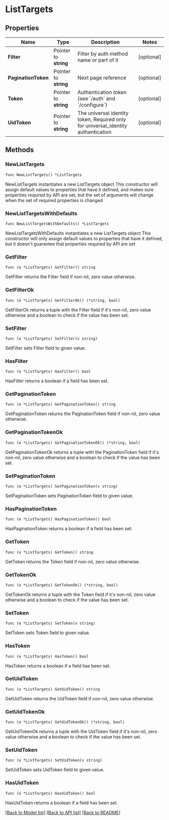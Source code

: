 # ListTargets

## Properties

Name | Type | Description | Notes
------------ | ------------- | ------------- | -------------
**Filter** | Pointer to **string** | Filter by auth method name or part of it | [optional] 
**PaginationToken** | Pointer to **string** | Next page reference | [optional] 
**Token** | Pointer to **string** | Authentication token (see &#x60;/auth&#x60; and &#x60;/configure&#x60;) | [optional] 
**UidToken** | Pointer to **string** | The universal identity token, Required only for universal_identity authentication | [optional] 

## Methods

### NewListTargets

`func NewListTargets() *ListTargets`

NewListTargets instantiates a new ListTargets object
This constructor will assign default values to properties that have it defined,
and makes sure properties required by API are set, but the set of arguments
will change when the set of required properties is changed

### NewListTargetsWithDefaults

`func NewListTargetsWithDefaults() *ListTargets`

NewListTargetsWithDefaults instantiates a new ListTargets object
This constructor will only assign default values to properties that have it defined,
but it doesn't guarantee that properties required by API are set

### GetFilter

`func (o *ListTargets) GetFilter() string`

GetFilter returns the Filter field if non-nil, zero value otherwise.

### GetFilterOk

`func (o *ListTargets) GetFilterOk() (*string, bool)`

GetFilterOk returns a tuple with the Filter field if it's non-nil, zero value otherwise
and a boolean to check if the value has been set.

### SetFilter

`func (o *ListTargets) SetFilter(v string)`

SetFilter sets Filter field to given value.

### HasFilter

`func (o *ListTargets) HasFilter() bool`

HasFilter returns a boolean if a field has been set.

### GetPaginationToken

`func (o *ListTargets) GetPaginationToken() string`

GetPaginationToken returns the PaginationToken field if non-nil, zero value otherwise.

### GetPaginationTokenOk

`func (o *ListTargets) GetPaginationTokenOk() (*string, bool)`

GetPaginationTokenOk returns a tuple with the PaginationToken field if it's non-nil, zero value otherwise
and a boolean to check if the value has been set.

### SetPaginationToken

`func (o *ListTargets) SetPaginationToken(v string)`

SetPaginationToken sets PaginationToken field to given value.

### HasPaginationToken

`func (o *ListTargets) HasPaginationToken() bool`

HasPaginationToken returns a boolean if a field has been set.

### GetToken

`func (o *ListTargets) GetToken() string`

GetToken returns the Token field if non-nil, zero value otherwise.

### GetTokenOk

`func (o *ListTargets) GetTokenOk() (*string, bool)`

GetTokenOk returns a tuple with the Token field if it's non-nil, zero value otherwise
and a boolean to check if the value has been set.

### SetToken

`func (o *ListTargets) SetToken(v string)`

SetToken sets Token field to given value.

### HasToken

`func (o *ListTargets) HasToken() bool`

HasToken returns a boolean if a field has been set.

### GetUidToken

`func (o *ListTargets) GetUidToken() string`

GetUidToken returns the UidToken field if non-nil, zero value otherwise.

### GetUidTokenOk

`func (o *ListTargets) GetUidTokenOk() (*string, bool)`

GetUidTokenOk returns a tuple with the UidToken field if it's non-nil, zero value otherwise
and a boolean to check if the value has been set.

### SetUidToken

`func (o *ListTargets) SetUidToken(v string)`

SetUidToken sets UidToken field to given value.

### HasUidToken

`func (o *ListTargets) HasUidToken() bool`

HasUidToken returns a boolean if a field has been set.


[[Back to Model list]](../README.md#documentation-for-models) [[Back to API list]](../README.md#documentation-for-api-endpoints) [[Back to README]](../README.md)


